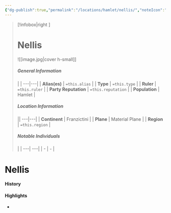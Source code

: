 ```yaml
---
{"dg-publish":true,"permalink":"/locations/hamlet/nellis/","noteIcon":""}
---
```


>[!infobox|right ]
># **Nellis**
>![[image.jpg\|cover h-small]]
>##### **General Information**
>| | 
>---|---|
>| **Alias(es)** | `=this.alias` |
>| **Type** | `=this.type` |
>| **Ruler** | `=this.ruler` |
>| **Party Reputation** | `=this.reputation` |
>| **Population** | Hamlet |
>##### **Location Information**
>||
>---|---|
>| **Continent** | Franzictini |
>| **Plane** | Material Plane |
>| **Region** | `=this.region` |
>##### **Notable Individuals**
>| |
>---| ---|
>| - | *-* |

# Nellis

#### History
#### Highlights

- 